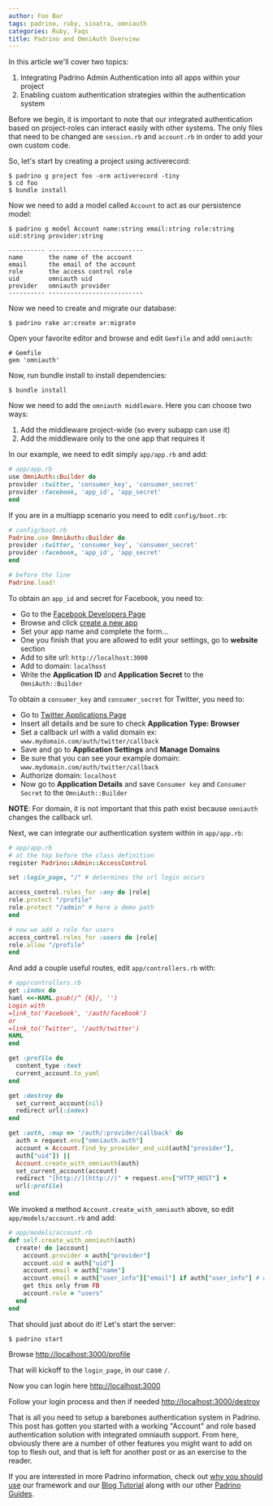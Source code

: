 ```yaml
---
author: Foo Bar
tags: padrino, ruby, sinatra, omniauth
categories: Ruby, Faqs
title: Padrino and OmniAuth Overview
---
```


In this article we'll cover two topics:

1. Integrating Padrino Admin Authentication into all apps within your project
2. Enabling custom authentication strategies within the authentication system


Before we begin, it is important to note that our integrated authentication based on project-roles can interact easily
with other systems. The only files that need to be changed are `session.rb` and `account.rb` in order to add your own
custom code.


So, let's start by creating a project using activerecord:


    $ padrino g project foo -orm activerecord -tiny
    $ cd foo
    $ bundle install


Now we need to add a model called `Account` to act as our persistence model:


    $ padrino g model Account name:string email:string role:string uid:string provider:string

    ---------- --------------------------
    name       the name of the account
    email      the email of the account
    role       the access control role
    uid        omniauth uid
    provider   omniauth provider
    ---------- --------------------------


Now we need to create and migrate our database:


    $ padrino rake ar:create ar:migrate


Open your favorite editor and browse and edit `Gemfile` and add `omniauth`:


    # Gemfile
    gem 'omniauth'


Now, run bundle install to install dependencies:


    $ bundle install


Now we need to add the `omniauth middleware`. Here you can choose two ways:


1. Add the middleware project-wide (so every subapp can use it)
2. Add the middleware only to the one app that requires it


In our example, we need to edit simply `app/app.rb` and add:


```ruby
# app/app.rb
use OmniAuth::Builder do
provider :twitter, 'consumer_key', 'consumer_secret'
provider :facebook, 'app_id', 'app_secret'
end
```


If you are in a multiapp scenario you need to edit `config/boot.rb`:


```ruby
# config/boot.rb
Padrino.use OmniAuth::Builder do
provider :twitter, 'consumer_key', 'consumer_secret'
provider :facebook, 'app_id', 'app_secret'
end

# before the line
Padrino.load!
```


To obtain an `app_id` and secret for Facebook, you need to:


- Go to the [Facebook Developers Page](http://www.facebook.com/developers)
- Browse and click [create a new app](http://www.facebook.com/developers/createapp.php)
- Set your app name and complete the form…
- One you finish that you are allowed to edit your settings, go to **website** section
- Add to site url: `http://localhost:3000`
- Add to domain: `localhost`
- Write the **Application ID** and **Application Secret** to the `OmniAuth::Builder`


To obtain a `consumer_key` and `consumer_secret` for Twitter, you need to:


- Go to [Twitter Applications Page](https://developer.twitter.com/apps/new)
- Insert all details and be sure to check **Application Type: Browser**
- Set a callback url with a valid domain ex: `www.mydomain.com/auth/twitter/callback`
- Save and go to **Application Settings** and **Manage Domains**
- Be sure that you can see your example domain: `www.mydomain.com/auth/twitter/callback`
- Authorize domain: `localhost`
- Now go to **Application Details** and save `Consumer key` and `Consumer Secret` to the `OmniAuth::Builder`


**NOTE**: For domain, it is not important that this path exist because `omniauth` changes the callback url.


Next, we can integrate our authentication system within in `app/app.rb`:


```ruby
# app/app.rb
# at the top before the class definition
register Padrino::Admin::AccessControl

set :login_page, "/" # determines the url login occurs

access_control.roles_for :any do |role|
role.protect "/profile"
role.protect "/admin" # here a demo path
end

# now we add a role for users
access_control.roles_for :users do |role|
role.allow "/profile"
end
```


And add a couple useful routes, edit `app/controllers.rb` with:


```ruby
# app/controllers.rb
get :index do
haml <<-HAML.gsub(/^ {6}/, '')
Login with
=link_to('Facebook', '/auth/facebook')
or
=link_to('Twitter', '/auth/twitter')
HAML
end

get :profile do
  content_type :text
  current_account.to_yaml
end

get :destroy do
  set_current_account(nil)
  redirect url(:index)
end

get :auth, :map => '/auth/:provider/callback' do
  auth = request.env["omniauth.auth"]
  account = Account.find_by_provider_and_uid(auth["provider"],
  auth["uid"]) ||
  Account.create_with_omniauth(auth)
  set_current_account(account)
  redirect "[http://](http://)" + request.env["HTTP_HOST"] +
  url(:profile)
end
```


We invoked a method `Account.create_with_omniauth` above, so edit `app/models/account.rb` and add:


```ruby
# app/models/account.rb
def self.create_with_omniauth(auth)
  create! do |account|
    account.provider = auth["provider"]
    account.uid = auth["uid"]
    account.email = auth["name"]
    account.email = auth["user_info"]["email"] if auth["user_info"] # we
    get this only from FB
    account.role = "users"
  end
end
```


That should just about do it! Let's start the server:


    $ padrino start


Browse [http://localhost:3000/profile](http://localhost:3000/profile)


That will kickoff to the `login_page`, in our case `/`.


Now you can login here [http://localhost:3000](http://localhost:3000)


Follow your login process and then if needed [http://localhost:3000/destroy](http://localhost:3000/destroy)


That is all you need to setup a barebones authentication system in Padrino. This post has gotten you started with a
working "Account" and role based authentication solution with integrated omniauth support. From here, obviously there
are a number of other features you might want to add on top to flesh out, and that is left for another post or as an
exercise to the reader.


If you are interested in more Padrino information, check out [why you should use](http://www.padrinorb.com/pages/why)
our framework and our [Blog Tutorial](http://www.padrinorb.com/guides/blog-tutorial) along with our other
[Padrino Guides](http://www.padrinorb.com/guides).

